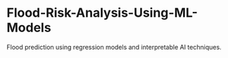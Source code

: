 # Flood-Risk-Analysis-Using-ML-Models
Flood prediction using regression models and interpretable AI techniques.
